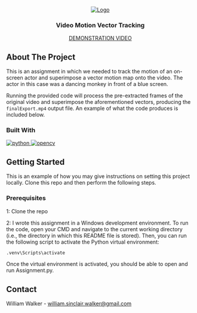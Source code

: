 <br />
<div align="center">
  <a href="https://www.youtube.com/watch?v=MFTAhlnkLhc">
    <img src="https://img.youtube.com/vi/MFTAhlnkLhc/0.jpg" alt="Logo">
  </a>

  <h3 align="center">Video Motion Vector Tracking</h3>
  <a align="center" href="https://www.youtube.com/watch?v=MFTAhlnkLhc">
    <p>DEMONSTRATION VIDEO</p>
  </a>
  
</div>

## About The Project
This is an assignment in which we needed to track the motion of an on-screen actor and superimpose a vector motion map onto the video. The actor in this case was a dancing monkey in front of a blue screen.

Running the provided code will process the pre-extracted frames of the original video and superimpose the aforementioned vectors, producing the `finalExport.mp4` output file. An example of what the code produces is included below.

### Built With
<a href="">
  <img src="https://img.shields.io/badge/python-3670A0?style=for-the-badge&logo=python&logoColor=ffdd54" alt="python">
</a>
<a href="">
  <img src="https://img.shields.io/badge/opencv-%23white.svg?style=for-the-badge&logo=opencv&logoColor=white" alt="opencv">
</a>

## Getting Started
This is an example of how you may give instructions on setting this project locally. Clone this repo and then perform the following steps. 

### Prerequisites
1: Clone the repo

2: I wrote this assignment in a Windows development environment. To run the code, open your CMD and navigate to the current working directory (i.e., the directory in which this README file is stored). Then, you can run the following script to activate the Python virtual environment:
```sh
.venv\Scripts\activate
```

Once the virtual environment is activated, you should be able to open and run Assignment.py.

## Contact
William Walker - william.sinclair.walker@gmail.com

